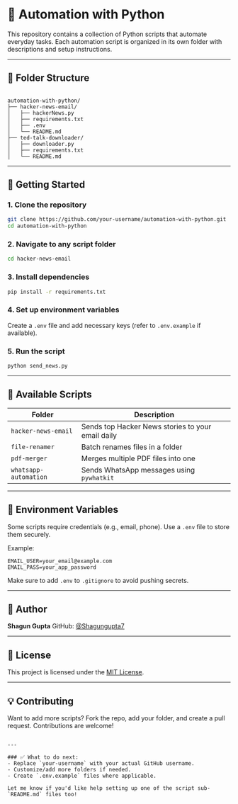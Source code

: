 # 🤖 Automation with Python

This repository contains a collection of Python scripts that automate everyday tasks. Each automation script is organized in its own folder with descriptions and setup instructions.

---

## 📁 Folder Structure

```

automation-with-python/
├── hacker-news-email/
│   ├── hackerNews.py
│   ├── requirements.txt
│   ├── .env
│   └── README.md
├── ted-talk-downloader/
│   ├── downloader.py
│   ├── requirements.txt
│   └── README.md

````

---

## 🚀 Getting Started

### 1. Clone the repository

```bash
git clone https://github.com/your-username/automation-with-python.git
cd automation-with-python
````

### 2. Navigate to any script folder

```bash
cd hacker-news-email
```

### 3. Install dependencies

```bash
pip install -r requirements.txt
```

### 4. Set up environment variables

Create a `.env` file and add necessary keys (refer to `.env.example` if available).

### 5. Run the script

```bash
python send_news.py
```

---

## 🧰 Available Scripts

| Folder                | Description                                       |
| --------------------- | ------------------------------------------------- |
| `hacker-news-email`   | Sends top Hacker News stories to your email daily |
| `file-renamer`        | Batch renames files in a folder                   |
| `pdf-merger`          | Merges multiple PDF files into one                |
| `whatsapp-automation` | Sends WhatsApp messages using `pywhatkit`         |

---

## 🔐 Environment Variables

Some scripts require credentials (e.g., email, phone). Use a `.env` file to store them securely.

Example:

```
EMAIL_USER=your_email@example.com
EMAIL_PASS=your_app_password
```

Make sure to add `.env` to `.gitignore` to avoid pushing secrets.

---

## 👤 Author

**Shagun Gupta**
GitHub: [@Shagungupta7](https://github.com/Shagungupta7)

---

## 📄 License

This project is licensed under the [MIT License](LICENSE).

---

## 💡 Contributing

Want to add more scripts? Fork the repo, add your folder, and create a pull request. Contributions are welcome!

```

---

### ✅ What to do next:
- Replace `your-username` with your actual GitHub username.
- Customize/add more folders if needed.
- Create `.env.example` files where applicable.

Let me know if you'd like help setting up one of the script sub-`README.md` files too!
```
